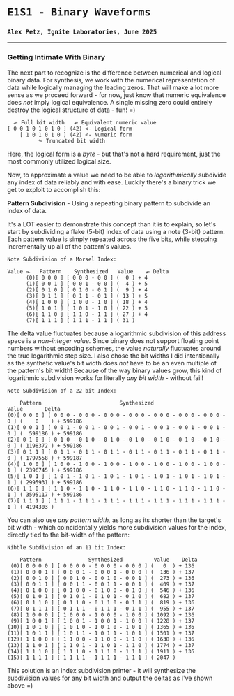 # `E1S1 - Binary Waveforms`
### `Alex Petz, Ignite Laboratories, June 2025`

---

### Getting Intimate With Binary
The next part to recognize is the difference between numerical and logical binary data.  For synthesis, we work
with the numerical representation of data while logically managing the leading zeros.  That will make a lot
more sense as we proceed forward - for now, just know that numeric equivalence does _not_ imply logical equivalence.
A single missing zero could entirely destroy the logical structure of data - fun! =)

      ⬐ Full bit width   ⬐ Equivalent numeric value
    [ 0 0 1 0 1 0 1 0 ] (42) <- Logical form
        [ 1 0 1 0 1 0 ] (42) <- Numeric form
              ⬑ Truncated bit width

Here, the logical form is a _byte_ - but that's not a hard requirement, just the most commonly utilized logical size.

Now, to approximate a value we need to be able to _logarithmically_ subdivide any index of data reliably and with ease.
Luckily there's a binary trick we get to exploit to accomplish this:

**Pattern Subdivision** - Using a repeating binary pattern to subdivide an index of data.

It's a LOT easier to demonstrate this concept than it is to explain, so let's start by subdividing a flake (5-bit)
index of data using a note (3-bit) pattern.  Each pattern value is simply repeated across the five bits, while
stepping incrementally up all of the pattern's values.

    Note Subdivision of a Morsel Index:

    Value ⬎   Pattern    Synthesized   Value    ⬐ Delta   
          (0)[ 0 0 0 ] [ 0 0 0 - 0 0 ] (  0 ) + 4
          (1)[ 0 0 1 ] [ 0 0 1 - 0 0 ] (  4 ) + 5
          (2)[ 0 1 0 ] [ 0 1 0 - 0 1 ] (  9 ) + 4
          (3)[ 0 1 1 ] [ 0 1 1 - 0 1 ] ( 13 ) + 5
          (4)[ 1 0 0 ] [ 1 0 0 - 1 0 ] ( 18 ) + 4
          (5)[ 1 0 1 ] [ 1 0 1 - 1 0 ] ( 22 ) + 5
          (6)[ 1 1 0 ] [ 1 1 0 - 1 1 ] ( 27 ) + 4
          (7)[ 1 1 1 ] [ 1 1 1 - 1 1 ] ( 31 )

The delta value fluctuates because a logarithmic subdivision of this address space is a _non-integer value._
Since binary does not support floating point numbers without encoding schemes, the value _naturally_ fluctuates
around the true logarithmic step size.
I also chose the bit widths I did intentionally as the synthetic value's bit width does _not_ have to be an even
multiple of the pattern's bit width!
Because of the way binary values grow, this kind of logarithmic subdivision works for literally _any bit 
width_ - without fail!  

    Note Subdivision of a 22 bit Index:

        Pattern                         Synthesized                               Value       Delta   
    (0)[ 0 0 0 ] [ 0 0 0 - 0 0 0 - 0 0 0 - 0 0 0 - 0 0 0 - 0 0 0 - 0 0 0 - 0 ] (    0    ) + 599186
    (1)[ 0 0 1 ] [ 0 0 1 - 0 0 1 - 0 0 1 - 0 0 1 - 0 0 1 - 0 0 1 - 0 0 1 - 0 ] (  599186 ) + 599186
    (2)[ 0 1 0 ] [ 0 1 0 - 0 1 0 - 0 1 0 - 0 1 0 - 0 1 0 - 0 1 0 - 0 1 0 - 0 ] ( 1198372 ) + 599186
    (3)[ 0 1 1 ] [ 0 1 1 - 0 1 1 - 0 1 1 - 0 1 1 - 0 1 1 - 0 1 1 - 0 1 1 - 0 ] ( 1797558 ) + 599187
    (4)[ 1 0 0 ] [ 1 0 0 - 1 0 0 - 1 0 0 - 1 0 0 - 1 0 0 - 1 0 0 - 1 0 0 - 1 ] ( 2396745 ) + 599186
    (5)[ 1 0 1 ] [ 1 0 1 - 1 0 1 - 1 0 1 - 1 0 1 - 1 0 1 - 1 0 1 - 1 0 1 - 1 ] ( 2995931 ) + 599186
    (6)[ 1 1 0 ] [ 1 1 0 - 1 1 0 - 1 1 0 - 1 1 0 - 1 1 0 - 1 1 0 - 1 1 0 - 1 ] ( 3595117 ) + 599186
    (7)[ 1 1 1 ] [ 1 1 1 - 1 1 1 - 1 1 1 - 1 1 1 - 1 1 1 - 1 1 1 - 1 1 1 - 1 ] ( 4194303 )

You can also use _any pattern width,_ as long as its shorter than the target's bit width - which coincidentally
yields more subdivision values for the index, directly tied to the bit-width of the pattern:

    Nibble Subdivision of an 11 bit Index:

        Pattern               Synthesized          Value    Delta   
     (0)[ 0 0 0 0 ] [ 0 0 0 0 - 0 0 0 0 - 0 0 0 ] (   0  ) + 136
     (1)[ 0 0 0 1 ] [ 0 0 0 1 - 0 0 0 1 - 0 0 0 ] (  136 ) + 137
     (2)[ 0 0 1 0 ] [ 0 0 1 0 - 0 0 1 0 - 0 0 1 ] (  273 ) + 136
     (3)[ 0 0 1 1 ] [ 0 0 1 1 - 0 0 1 1 - 0 0 1 ] (  409 ) + 137
     (4)[ 0 1 0 0 ] [ 0 1 0 0 - 0 1 0 0 - 0 1 0 ] (  546 ) + 136
     (5)[ 0 1 0 1 ] [ 0 1 0 1 - 0 1 0 1 - 0 1 0 ] (  682 ) + 137
     (6)[ 0 1 1 0 ] [ 0 1 1 0 - 0 1 1 0 - 0 1 1 ] (  819 ) + 136
     (7)[ 0 1 1 1 ] [ 0 1 1 1 - 0 1 1 1 - 0 1 1 ] (  955 ) + 137
     (8)[ 1 0 0 0 ] [ 1 0 0 0 - 1 0 0 0 - 1 0 0 ] ( 1092 ) + 136
     (9)[ 1 0 0 1 ] [ 1 0 0 1 - 1 0 0 1 - 1 0 0 ] ( 1228 ) + 137
    (10)[ 1 0 1 0 ] [ 1 0 1 0 - 1 0 1 0 - 1 0 1 ] ( 1365 ) + 136
    (11)[ 1 0 1 1 ] [ 1 0 1 1 - 1 0 1 1 - 1 0 1 ] ( 1501 ) + 137
    (12)[ 1 1 0 0 ] [ 1 1 0 0 - 1 1 0 0 - 1 1 0 ] ( 1638 ) + 136
    (13)[ 1 1 0 1 ] [ 1 1 0 1 - 1 1 0 1 - 1 1 0 ] ( 1774 ) + 137
    (14)[ 1 1 1 0 ] [ 1 1 1 0 - 1 1 1 0 - 1 1 1 ] ( 1911 ) + 136
    (15)[ 1 1 1 1 ] [ 1 1 1 1 - 1 1 1 1 - 1 1 1 ] ( 2047 )

This solution is an index subdivision printer - it will synthesize the subdivision values for any bit width and
output the deltas as I've shown above =)